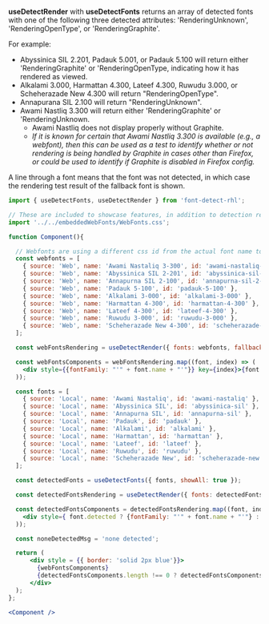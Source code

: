 <!-- # useDetectRender -->
**useDetectRender** with **useDetectFonts** returns an array of detected fonts with one of the following three detected attributes: 'RenderingUnknown', 'RenderingOpenType', or 'RenderingGraphite'.

For example:
- Abyssinica SIL 2.201, Padauk 5.001, or Padauk 5.100 will return either 'RenderingGraphite' or 'RenderingOpenType, indicating how it has rendered as viewed.
- Alkalami 3.000, Harmattan 4.300, Lateef 4.300, Ruwudu 3.000, or Scheherazade New 4.300 will return "RenderingOpenType".
- Annapurana SIL 2.100 will return "RenderingUnknown".
- Awami Nastliq 3.300 will return either 'RenderingGraphite' or 'RenderingUnknown.
    - Awami Nastliq does not display properly without Graphite.
    - *If it is known for certain that Awami Nastliq 3.300 is available (e.g., a webfont), then this can be used as a test to identify whether or not rendering is being handled by Graphite in cases other than Firefox, or could be used to identify if Graphite is disabled in Firefox config.*


A line through a font means that the font was not detected, in which case the rendering test result of the fallback font is shown.

```jsx
import { useDetectFonts, useDetectRender } from 'font-detect-rhl';

// These are included to showcase features, in addition to detection results of locally installed fonts.
import '../../embeddedWebFonts/WebFonts.css';

function Component(){

  // Webfonts are using a different css id from the actual font name to avoid conflict with locally installed fonts, which could be a different version.
  const webfonts = [
    { source: 'Web', name: 'Awami Nastaliq 3-300', id: 'awami-nastaliq-3-300' },
    { source: 'Web', name: 'Abyssinica SIL 2-201', id: 'abyssinica-sil-2-201' },
    { source: 'Web', name: 'Annapurna SIL 2-100', id: 'annapurna-sil-2-100' },
    { source: 'Web', name: 'Padauk 5-100', id: 'padauk-5-100' },
    { source: 'Web', name: 'Alkalami 3-000', id: 'alkalami-3-000' },
    { source: 'Web', name: 'Harmattan 4-300', id: 'harmattan-4-300' },
    { source: 'Web', name: 'Lateef 4-300', id: 'lateef-4-300' },
    { source: 'Web', name: 'Ruwudu 3-000', id: 'ruwudu-3-000' },
    { source: 'Web', name: 'Scheherazade New 4-300', id: 'scheherazade-new-4-300' },
  ];

  const webFontsRendering = useDetectRender({ fonts: webfonts, fallbackFont: 'monospace' });

  const webFontsComponents = webFontsRendering.map((font, index) => (
    <div style={{fontFamily: "'" + font.name + "'"}} key={index}>{font.name}: <b>{font.detectedRender.toString()}</b> ({font.source} font)</div>
  ));

  const fonts = [
    { source: 'Local', name: 'Awami Nastaliq', id: 'awami-nastaliq' },
    { source: 'Local', name: 'Abyssinica SIL', id: 'abyssinica-sil' },
    { source: 'Local', name: 'Annapurna SIL', id: 'annapurna-sil' },
    { source: 'Local', name: 'Padauk', id: 'padauk' },
    { source: 'Local', name: 'Alkalami', id: 'alkalami' },
    { source: 'Local', name: 'Harmattan', id: 'harmattan' },
    { source: 'Local', name: 'Lateef', id: 'lateef' },
    { source: 'Local', name: 'Ruwudu', id: 'ruwudu' },
    { source: 'Local', name: 'Scheherazade New', id: 'scheherazade-new' },
  ];

  const detectedFonts = useDetectFonts({ fonts, showAll: true });

  const detectedFontsRendering = useDetectRender({ fonts: detectedFonts, fallbackFont: 'monospace' });

  const detectedFontsComponents = detectedFontsRendering.map((font, index) => (
    <div style={ font.detected ? {fontFamily: "'" + font.name + "'"} : { textDecoration: 'line-through' }} key={index}>{font.name}: <b>{font.detectedRender.toString()}</b> ({font.source} font)</div>
  ));

  const noneDetectedMsg = 'none detected';

  return (
      <div style = {{ border: 'solid 2px blue'}}>
        {webFontsComponents}
        {detectedFontsComponents.length !== 0 ? detectedFontsComponents : noneDetectedMsg}
      </div>
  );
};

<Component />
```
